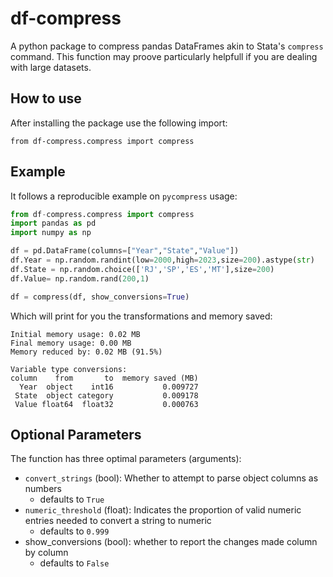 # df-compress
A python package to compress pandas DataFrames akin to Stata's `compress` command. This function may proove particularly helpfull if you are dealing with large datasets.

## How to use
After installing the package use the following import: 
```
from df-compress.compress import compress
```

## Example
It follows a reproducible example on `pycompress` usage:
```python
from df-compress.compress import compress
import pandas as pd
import numpy as np

df = pd.DataFrame(columns=["Year","State","Value"])
df.Year = np.random.randint(low=2000,high=2023,size=200).astype(str)
df.State = np.random.choice(['RJ','SP','ES','MT'],size=200)
df.Value= np.random.rand(200,1)

df = compress(df, show_conversions=True)
```
Which will print for you the transformations and memory saved:
```
Initial memory usage: 0.02 MB
Final memory usage: 0.00 MB
Memory reduced by: 0.02 MB (91.5%)

Variable type conversions:
column    from       to  memory saved (MB)
  Year  object    int16           0.009727
 State  object category           0.009178
 Value float64  float32           0.000763
```
## Optional Parameters
The function has three optimal parameters (arguments):
  - `convert_strings` (bool): Whether to attempt to parse object columns as numbers
    - defaults to `True`
  - `numeric_threshold` (float): Indicates the proportion of valid numeric entries needed to convert a string to numeric
    - defaults to `0.999`   
  - show_conversions (bool): whether to report the changes made column by column
    - defaults to `False`

